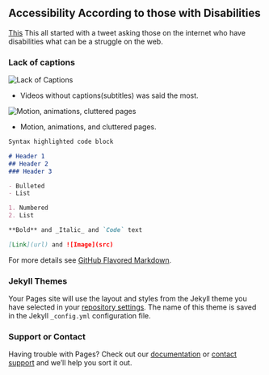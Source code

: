 ## Accessibility According to those with Disabilities

[This](https://axesslab.com/accessibility-according-to-pwd/) This all started with a tweet asking those on the internet who have disabilities what can be a struggle on the web.

### Lack of captions

 ![Lack of Captions](https://lh5.googleusercontent.com/WDjWkAZYT25dBgm7ldPQboi6-vDsF3bz-qzwi9bc4OSegayVKwVIpNZCiyC6jz0moF01oTjFSJqlYLY=w1279-h1080-rw)
- Videos without captions(subtitles) was said the most.

 ![Motion, animations, cluttered pages](https://lh5.googleusercontent.com/AjiXzZuwbUu3eXOk9mdEyO0SAm8cdrx67-4uEBEPjlg3FBYUreWzHfq5ijSKuMal6ik1h_bpYCwswv4=w1279-h1080)
- Motion, animations, and cluttered pages.

```markdown
Syntax highlighted code block

# Header 1
## Header 2
### Header 3

- Bulleted
- List

1. Numbered
2. List

**Bold** and _Italic_ and `Code` text

[Link](url) and ![Image](src)
```

For more details see [GitHub Flavored Markdown](https://guides.github.com/features/mastering-markdown/).

### Jekyll Themes

Your Pages site will use the layout and styles from the Jekyll theme you have selected in your [repository settings](https://github.com/camerondway/Accessibility-According-to-those-with-Disabilities/settings). The name of this theme is saved in the Jekyll `_config.yml` configuration file.

### Support or Contact

Having trouble with Pages? Check out our [documentation](https://help.github.com/categories/github-pages-basics/) or [contact support](https://github.com/contact) and we’ll help you sort it out.
